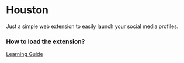 # Houston

Just a simple web extension to easily launch your social media profiles.

### How to load the extension?











[Learning Guide ](https://www.youtube.com/watch?v=wHZCYi1K664)
